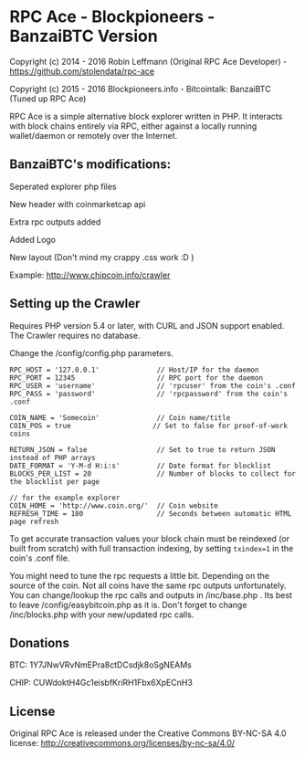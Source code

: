 RPC Ace - Blockpioneers - BanzaiBTC Version
==============================

Copyright (c) 2014 - 2016 Robin Leffmann (Original RPC Ace Developer) - https://github.com/stolendata/rpc-ace 

Copyright (c) 2015 - 2016 Blockpioneers.info - Bitcointalk: BanzaiBTC (Tuned up RPC Ace)

RPC Ace is a simple alternative block explorer written in PHP. It interacts with block chains entirely via RPC, either against a locally running wallet/daemon or remotely over the Internet.


BanzaiBTC's modifications:
------------------
Seperated explorer php files

New header with coinmarketcap api

Extra rpc outputs added

Added Logo

New layout (Don't mind my crappy .css work :D )


Example: http://www.chipcoin.info/crawler


Setting up the Crawler
------------------

Requires PHP version 5.4 or later, with CURL and JSON support enabled. The Crawler requires no database.

Change the /config/config.php parameters.

    RPC_HOST = '127.0.0.1'              // Host/IP for the daemon
    RPC_PORT = 12345                    // RPC port for the daemon
    RPC_USER = 'username'               // 'rpcuser' from the coin's .conf
    RPC_PASS = 'password'               // 'rpcpassword' from the coin's .conf

    COIN_NAME = 'Somecoin'              // Coin name/title
    COIN_POS = true                    // Set to false for proof-of-work coins

    RETURN_JSON = false                 // Set to true to return JSON instead of PHP arrays
    DATE_FORMAT = 'Y-M-d H:i:s'         // Date format for blocklist
    BLOCKS_PER_LIST = 20                // Number of blocks to collect for the blocklist per page

    // for the example explorer
    COIN_HOME = 'http://www.coin.org/'  // Coin website
    REFRESH_TIME = 180                  // Seconds between automatic HTML page refresh



To get accurate transaction values your block chain must be reindexed (or built from scratch) with full transaction indexing, by setting `txindex=1` in the coin's .conf file.

You might need to tune the rpc requests a little bit. Depending on the source of the coin. Not all coins have the same rpc outputs unfortunately. You can change/lookup the rpc calls and outputs in /inc/base.php . Its best to leave /config/easybitcoin.php as it is. Don't forget to change /inc/blocks.php with your new/updated rpc calls.

Donations
---------

BTC: 1Y7JNwVRvNmEPra8ctDCsdjk8oSgNEAMs

CHIP: CUWdoktH4Gc1eisbfKriRH1Fbx6XpECnH3


License
-------

Original RPC Ace is released under the Creative Commons BY-NC-SA 4.0 license: http://creativecommons.org/licenses/by-nc-sa/4.0/
